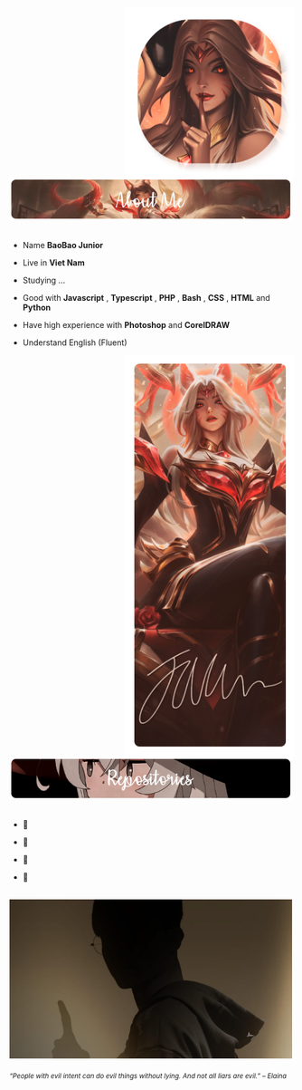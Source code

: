 <div>
<img src="./img/Profile-ahri.png" width="300" align="right" />
<br/>
<img src="./img/AboutME-ahri.png" width="500" />
<br/>
<br/>
  
- Name **BaoBao Junior**

- Live in **Viet Nam**

- Studying ...

- Good with **Javascript** , **Typescript** , **PHP** , **Bash** , **CSS** , **HTML** and **Python**

- Have high experience with **Photoshop** and **CorelDRAW**
  

- Understand English (Fluent)
<img src="./img/Waifu-ahri.png" width="300" align="right" />
<br/>
<img src="./img/Repo-elaina.png" width="500" />
<br/>
<br/>
  
- 📗  <br/>
  
- 📘  <br/>
  
- 📙 <br/>
 
- 📒 <br/>
  

<br/>
<img src="./img/suyt.jpg" width="500" /><br/>
  
<sub> *“People with evil intent can do evil things without lying. And not all liars are evil.” – Elaina* </sub>
<!--
<img src="https://metrics.lecoq.io/Eilaluth?template=classic&base.header=0&base.activity=0&base.community=0&base.repositories=0&base.metadata=0&repositories=1&repositories=100&repositories.batch=100&repositories.forks=false&repositories.affiliations=owner&repositories.featured=Eilaluth%2FAyano%2CEilaluth%2FKyoko%2CEilaluth%2FKanna%2CEilaluth%2FHotaru%2CEilaluth%2FMocha&config.timezone=Asia%2FJakart"  />
-->
</div>
